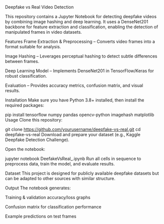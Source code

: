 Deepfake vs Real Video Detection

This repository contains a Jupyter Notebook for detecting deepfake videos by combining image hashing and deep learning. It uses a DenseNet201 backbone for feature extraction and classification, enabling the detection of manipulated frames in video datasets.

Features
Frame Extraction & Preprocessing – Converts video frames into a format suitable for analysis.

Image Hashing – Leverages perceptual hashing to detect subtle differences between frames.

Deep Learning Model – Implements DenseNet201 in TensorFlow/Keras for robust classification.

Evaluation – Provides accuracy metrics, confusion matrix, and visual results.

Installation
Make sure you have Python 3.8+ installed, then install the required packages:

pip install tensorflow numpy pandas opencv-python imagehash matplotlib
Usage
Clone this repository:

git clone https://github.com/yourusername/deepfake-vs-real.git
cd deepfake-vs-real
Download and prepare your dataset (e.g., Kaggle Deepfake Detection Challenge).

Open the notebook:

jupyter notebook DeefakeVsReal_.ipynb
Run all cells in sequence to preprocess data, train the model, and evaluate results.

Dataset
This project is designed for publicly available deepfake datasets but can be adapted to other sources with similar structure.

Output
The notebook generates:

Training & validation accuracy/loss graphs

Confusion matrix for classification performance

Example predictions on test frames


